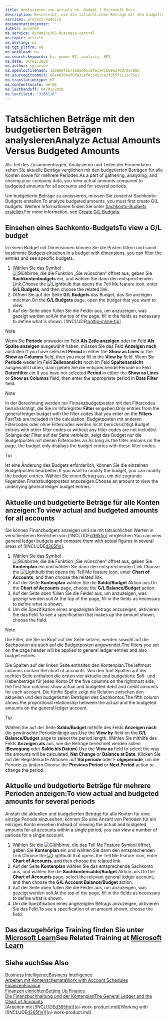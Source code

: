 ```yaml
---
title: Analysieren von Actuals vs. Budget | Microsoft Docs
description: Beschreibt, wie die tatsächlichen Beträge mit den budgetierten Beträgen analysiert werden.
services: project-madeira
documentationcenter: ''
author: SorenGP
ms.service: dynamics365-business-central
ms.topic: article
ms.devlang: na
ms.tgt_pltfrm: na
ms.workload: na
ms.search.keywords: bi, power BI, analysis, KPI
ms.date: 04/01/2020
ms.author: sgroespe
ms.openlocfilehash: 32680efab7168ade5c8feca4cb69a37687da708b
ms.sourcegitcommit: 88e4b30eaf6fa32af0c1452ce2f85ff1111c75e2
ms.translationtype: HT
ms.contentlocale: de-DE
ms.lasthandoff: 04/01/2020
ms.locfileid: "3186116"
---
```

# <a name="analyze-actual-amounts-versus-budgeted-amounts"></a><span data-ttu-id="c64a7-103">Tatsächlichen Beträge mit den budgetierten Beträgen analysieren</span><span class="sxs-lookup"><span data-stu-id="c64a7-103">Analyze Actual Amounts Versus Budgeted Amounts</span></span>
<span data-ttu-id="c64a7-104">Als Teil des Zusammentragen, Analysieren und Teilen der Firmendaten sehen Sie aktuelle Beträge verglichen mit den budgetierten Beträgen für alle Konten sowie für mehrere Perioden.</span><span class="sxs-lookup"><span data-stu-id="c64a7-104">As a part of gathering, analyzing, and sharing your company data, you view actual amounts compared to budgeted amounts for all accounts and for several periods.</span></span>

<span data-ttu-id="c64a7-105">Um budgetierte Beträge zu analysieren, müssen Sie zunächst Sachkonto-Budgets erstellen.</span><span class="sxs-lookup"><span data-stu-id="c64a7-105">To analyze budgeted amounts, you must first create G(L budgets.</span></span> <span data-ttu-id="c64a7-106">Weitere Informationen finden Sie unter [Sachkonto-Budgets erstellen](finance-how-create-budgets.md).</span><span class="sxs-lookup"><span data-stu-id="c64a7-106">For more information, see [Create G/L Budgets](finance-how-create-budgets.md).</span></span>

## <a name="to-view-a-gl-budget"></a><span data-ttu-id="c64a7-107">Einsehen eines Sachkonto-Budgets</span><span class="sxs-lookup"><span data-stu-id="c64a7-107">To view a G/L budget</span></span>
<span data-ttu-id="c64a7-108">In einem Budget mit Dimensionen können Sie die Posten filtern und somit bestimmte Budgets einsehen.</span><span class="sxs-lookup"><span data-stu-id="c64a7-108">In a budget with dimensions, you can filter the entries and see specific budgets.</span></span>

1. <span data-ttu-id="c64a7-109">Wählen Sie das Symbol ![Glühbirne, die die Funktion „Sie wünschen“ öffnet](media/ui-search/search_small.png "Was möchten Sie tun?") aus, geben Sie **Sachkontenbudgets** ein, und wählen Sie dann den entsprechenden Link.</span><span class="sxs-lookup"><span data-stu-id="c64a7-109">Choose the ![Lightbulb that opens the Tell Me feature](media/ui-search/search_small.png "Tell me what you want to do") icon, enter **G/L Budgets**, and then choose the related link.</span></span>
2. <span data-ttu-id="c64a7-110">Öffnen Sie auf der Seite **G/L Budgets** das Budget, das Sie anzeigen möchten.</span><span class="sxs-lookup"><span data-stu-id="c64a7-110">On the **G/L Budgets** page, open the budget that you want to view.</span></span>  
3. <span data-ttu-id="c64a7-111">Auf der Seite oben füllen Sie die Felder aus, um anzuzeigen, was gezeigt werden soll.</span><span class="sxs-lookup"><span data-stu-id="c64a7-111">At the top of the page, fill in the fields as necessary to define what is shown.</span></span> [!INCLUDE[tooltip-inline-tip](includes/tooltip-inline-tip_md.md)]

> [!NOTE]  
>   <span data-ttu-id="c64a7-112">Wenn Sie **Periode** entweder im Feld **Als Zeile anzeigen** oder im Feld **Als Spalte anzeigen** ausgewählt haben, müssen Sie das Feld **Anzeigen nach** ausfüllen.</span><span class="sxs-lookup"><span data-stu-id="c64a7-112">If you have selected **Period** in either the **Show as Lines** or the **Show as Columns** field, then you must fill in the **View by** field.</span></span> <span data-ttu-id="c64a7-113">Wenn Sie **Periode** weder im Feld **Zeilenansicht** noch im Feld **Spaltenansicht** ausgewählt haben, dann geben Sie die entsprechende Periode im Feld **Datenfilter** ein.</span><span class="sxs-lookup"><span data-stu-id="c64a7-113">If you have not selected **Period** in either the **Show as Lines** or **Show as Columns** field, then enter the appropriate period in **Date Filter** field.</span></span>  

> [!NOTE]  
>   <span data-ttu-id="c64a7-114">In der Berechnung werden nur Finnanzbudgetposten mit den Filtercodes berücksichtigt, die Sie im Inforegister **Filter** eingeben.</span><span class="sxs-lookup"><span data-stu-id="c64a7-114">Only entries from the general ledger budget with the filter codes that you enter on the **Filters** FastTab are included in the calculation.</span></span> <span data-ttu-id="c64a7-115">Budgetposten mit anderen Filtercodes oder ohne Filtercodes werden nicht berücksichtigt.</span><span class="sxs-lookup"><span data-stu-id="c64a7-115">Budget entries with other filter codes or without any filter codes are not included.</span></span> <span data-ttu-id="c64a7-116">Solange der Filter auf der Seite verbleibt, zeigt das Budget nur die Budgetposten mit diesen Filtercodes an.</span><span class="sxs-lookup"><span data-stu-id="c64a7-116">As long as the filter remains on the page, the budget only displays the budget entries with these filter codes.</span></span>  

> [!TIP]  
>   <span data-ttu-id="c64a7-117">Ist eine Änderung des Budgets erforderlich, können Sie die einzelnen Budgetposten bearbeiten.</span><span class="sxs-lookup"><span data-stu-id="c64a7-117">If you want to modify the budget, you can modify the budget entries.</span></span> <span data-ttu-id="c64a7-118">Wählen Sie einen Betrag aus, um die zugrunde liegenden Finanzbudgetposten anzuzeigen.</span><span class="sxs-lookup"><span data-stu-id="c64a7-118">Choose an amount to view the underlying general ledger budget entries.</span></span>

## <a name="to-view-actual-and-budgeted-amounts-for-all-accounts"></a><span data-ttu-id="c64a7-119">Aktuelle und budgetierte Beträge für alle Konten anzeigen:</span><span class="sxs-lookup"><span data-stu-id="c64a7-119">To view actual and budgeted amounts for all accounts</span></span>  
<span data-ttu-id="c64a7-120">Sie können Finanzbudgets anzeigen und sie mit tatsächlichen Werten in verschiedenen Bereichen von [!INCLUDE[d365fin](includes/d365fin_md.md)] vergleichen.</span><span class="sxs-lookup"><span data-stu-id="c64a7-120">You can view general ledger budgets and compare them with actual figures in several areas of [!INCLUDE[d365fin](includes/d365fin_md.md)].</span></span>

1. <span data-ttu-id="c64a7-121">Wählen Sie das Symbol ![Glühbirne, die die Funktion „Sie wünschen“ öffnet](media/ui-search/search_small.png "Was möchten Sie tun?") aus, geben Sie **Kontenplan** ein und wählen Sie dann den entsprechenden Link.</span><span class="sxs-lookup"><span data-stu-id="c64a7-121">Choose the ![Lightbulb that opens the Tell Me feature](media/ui-search/search_small.png "Tell me what you want to do") icon, enter **Chart of Accounts**, and then choose the related link.</span></span>  
2. <span data-ttu-id="c64a7-122">Auf der Seite **Kontenplan** wählen Sie die **Saldo/Budget** Aktion aus.</span><span class="sxs-lookup"><span data-stu-id="c64a7-122">On the **Chart of Accounts** page, choose the **G/L Balance/Budget** action.</span></span>
3. <span data-ttu-id="c64a7-123">Auf der Seite oben füllen Sie die Felder aus, um anzuzeigen, was gezeigt werden soll.</span><span class="sxs-lookup"><span data-stu-id="c64a7-123">At the top of the page, fill in the fields as necessary to define what is shown.</span></span>  
4. <span data-ttu-id="c64a7-124">Um die Spezifikation eines angezeigten Betrags anzuzeigen, aktivieren Sie das Feld.</span><span class="sxs-lookup"><span data-stu-id="c64a7-124">To see a specification that makes up the amount shown, choose the field.</span></span>  

> [!NOTE]  
>   <span data-ttu-id="c64a7-125">Die Filter, die Sie im Kopf auf der Seite setzen, werden sowohl auf die Sachposten als auch auf die Budgetposten angewendet.</span><span class="sxs-lookup"><span data-stu-id="c64a7-125">The filters you set on the page header will be applied to general ledger entries and also budget entries.</span></span>

<span data-ttu-id="c64a7-126">Die Spalten auf der linken Seite enthalten den Kontenplan.</span><span class="sxs-lookup"><span data-stu-id="c64a7-126">The leftmost columns contain the chart of accounts.</span></span> <span data-ttu-id="c64a7-127">Von den fünf Spalten auf der rechten Seite enthalten die ersten vier aktuelle und budgetierte Soll- und Habenbeträge für jedes Konto.</span><span class="sxs-lookup"><span data-stu-id="c64a7-127">Of the five columns on the rightmost side, the first four columns show actual and budgeted debit and credit amounts for each account.</span></span> <span data-ttu-id="c64a7-128">Die fünfte Spalte zeigt die Relation zwischen den aktuellen und den budgetierten Beträgen des Sachkontos.</span><span class="sxs-lookup"><span data-stu-id="c64a7-128">The fifth column shows the proportional relationship between the actual and the budgeted amounts on the general ledger account.</span></span>  

> [!TIP]  
>   <span data-ttu-id="c64a7-129">Wählen Sie auf der Seite **Saldo/Budget** mithilfe des Felds **Anzeigen nach** die gewünschte Periodenlänge aus.</span><span class="sxs-lookup"><span data-stu-id="c64a7-129">Use the **View by** field on the **G/L Balance/Budget** page to select the period length.</span></span> <span data-ttu-id="c64a7-130">Wählen Sie mithilfe des Felds **Anzeigen als** aus, wie die Beträge berechnet werden sollen (**Bewegung** oder **Saldo bis Datum**).</span><span class="sxs-lookup"><span data-stu-id="c64a7-130">Use the **View as** field to select the way the amounts will be calculated, **Net Change** or **Balance at Date**.</span></span> <span data-ttu-id="c64a7-131">Klicken Sie auf der Registerkarte Aktionen auf **Vorperiode** oder F **olgeperiode**, um die Periode zu ändern.</span><span class="sxs-lookup"><span data-stu-id="c64a7-131">Choose the **Previous Period** or **Next Period** action to change the period.</span></span>  

## <a name="to-view-actual-and-budgeted-amounts-for-several-periods"></a><span data-ttu-id="c64a7-132">Aktuelle und budgetierte Beträge für mehrere Perioden anzeigen:</span><span class="sxs-lookup"><span data-stu-id="c64a7-132">To view actual and budgeted amounts for several periods</span></span>  
<span data-ttu-id="c64a7-133">Anstatt die aktuellen und budgetierten Beträge für alle Konten für eine einzige Periode einzusehen, können Sie eine Anzahl von Perioden für ein einziges Konto einsehen.</span><span class="sxs-lookup"><span data-stu-id="c64a7-133">Instead of viewing the actual and budgeted amounts for all accounts within a single period, you can view a number of periods for a single account.</span></span>  

1. <span data-ttu-id="c64a7-134">Wählen Sie die ![Glühbirne, die das Tell Me Feature](media/ui-search/search_small.png "Tell Me-Funktion") Symbol öffnet, geben Sie **Kontenplan** ein und wählen Sie dann den entsprechenden Link.</span><span class="sxs-lookup"><span data-stu-id="c64a7-134">Choose the ![Lightbulb that opens the Tell Me feature](media/ui-search/search_small.png "Tell me what you want to do") icon, enter **Chart of Accounts**, and then choose the related link.</span></span>  
2. <span data-ttu-id="c64a7-135">Auf der Seite **Kontenplan** wählen Sie das entsprechende Sachkonto aus, und wählen Sie die **Sachkontensaldo/Budget** Aktion aus.</span><span class="sxs-lookup"><span data-stu-id="c64a7-135">On the **Chart of Accounts** page, select the relevant general ledger account, and then choose the **G/L Account Balance/Budget** action.</span></span>  
3. <span data-ttu-id="c64a7-136">Auf der Seite oben füllen Sie die Felder aus, um anzuzeigen, was gezeigt werden soll.</span><span class="sxs-lookup"><span data-stu-id="c64a7-136">At the top of the page, fill in the fields as necessary to define what is shown.</span></span>   
4. <span data-ttu-id="c64a7-137">Um die Spezifikation eines angezeigten Betrags anzuzeigen, aktivieren Sie das Feld.</span><span class="sxs-lookup"><span data-stu-id="c64a7-137">To see a specification of an amount shown, choose the field.</span></span>  

## <a name="see-related-training-at-microsoft-learn"></a><span data-ttu-id="c64a7-138">Das dazugehörige Training finden Sie unter [Microsoft Learn](/learn/modules/budgets-exchange-rates-dynamics-365-business-central/index)</span><span class="sxs-lookup"><span data-stu-id="c64a7-138">See Related Training at [Microsoft Learn](/learn/modules/budgets-exchange-rates-dynamics-365-business-central/index)</span></span>

## <a name="see-also"></a><span data-ttu-id="c64a7-139">Siehe auch</span><span class="sxs-lookup"><span data-stu-id="c64a7-139">See Also</span></span>
[<span data-ttu-id="c64a7-140">Business Intelligence</span><span class="sxs-lookup"><span data-stu-id="c64a7-140">Business Intelligence</span></span>](bi.md)  
[<span data-ttu-id="c64a7-141">Arbeiten mit Kontenschemata</span><span class="sxs-lookup"><span data-stu-id="c64a7-141">Work with Account Schedules</span></span>](bi-how-work-account-schedule.md)  
[<span data-ttu-id="c64a7-142">Finanzen</span><span class="sxs-lookup"><span data-stu-id="c64a7-142">Finance</span></span>](finance.md)  
[<span data-ttu-id="c64a7-143">Finanzen einrichten</span><span class="sxs-lookup"><span data-stu-id="c64a7-143">Setting Up Finance</span></span>](finance-setup-finance.md)  
[<span data-ttu-id="c64a7-144">Die Finanzbuchhaltung und der Kontenplan</span><span class="sxs-lookup"><span data-stu-id="c64a7-144">The General Ledger and the Chart of Accounts</span></span>](finance-general-ledger.md)  
<span data-ttu-id="c64a7-145">[Arbeiten mit [!INCLUDE[d365fin](includes/d365fin_md.md)]](ui-work-product.md)</span><span class="sxs-lookup"><span data-stu-id="c64a7-145">[Working with [!INCLUDE[d365fin](includes/d365fin_md.md)]](ui-work-product.md)</span></span>  
